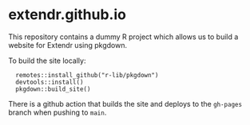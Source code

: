 # extendr.github.io

This repository contains a dummy R project which allows us to
build a website for Extendr using pkgdown.

To build the site locally:

      remotes::install_github("r-lib/pkgdown")
      devtools::install()
      pkgdown::build_site()

There is a github action that builds the site and deploys to
the `gh-pages` branch when pushing to `main`.